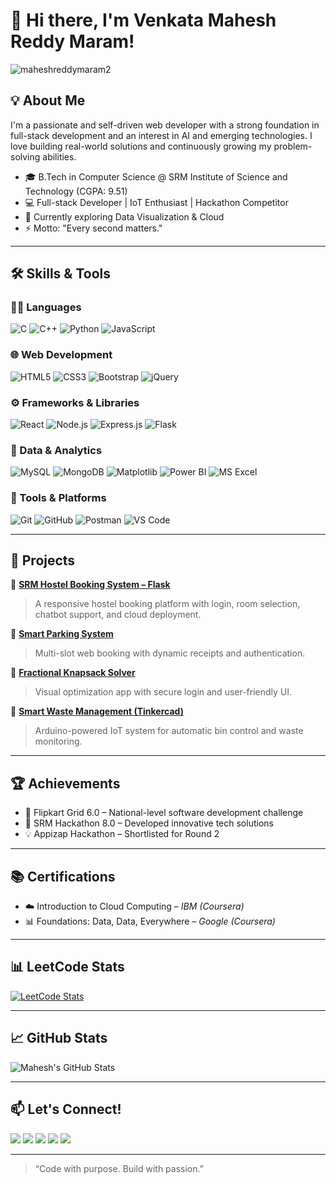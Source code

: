 # 👋 Hi there, I'm Venkata Mahesh Reddy Maram!

<p align="left">
  <img src="https://komarev.com/ghpvc/?username=maheshreddymaram2&label=Profile%20views&color=0e75b6&style=flat" alt="maheshreddymaram2" />
</p>

## 💡 About Me

I'm a passionate and self-driven web developer with a strong foundation in full-stack development and an interest in AI and emerging technologies. I love building real-world solutions and continuously growing my problem-solving abilities.

- 🎓 B.Tech in Computer Science @ SRM Institute of Science and Technology (CGPA: 9.51)
- 💻 Full-stack Developer | IoT Enthusiast | Hackathon Competitor
- 🌱 Currently exploring Data Visualization & Cloud
- ⚡ Motto: "Every second matters."

---

## 🛠️ Skills & Tools

### 👨‍💻 Languages  
![C](https://img.shields.io/badge/C-00599C?style=for-the-badge&logo=c&logoColor=white)
![C++](https://img.shields.io/badge/C++-00599C?style=for-the-badge&logo=c%2B%2B&logoColor=white)
![Python](https://img.shields.io/badge/Python-3670A0?style=for-the-badge&logo=python&logoColor=ffdd54)
![JavaScript](https://img.shields.io/badge/JavaScript-F7DF1E?style=for-the-badge&logo=javascript&logoColor=black)

### 🌐 Web Development  
![HTML5](https://img.shields.io/badge/HTML5-E34F26?style=for-the-badge&logo=html5&logoColor=white)
![CSS3](https://img.shields.io/badge/CSS3-1572B6?style=for-the-badge&logo=css3&logoColor=white)
![Bootstrap](https://img.shields.io/badge/Bootstrap-563D7C?style=for-the-badge&logo=bootstrap&logoColor=white)
![jQuery](https://img.shields.io/badge/jQuery-0769AD?style=for-the-badge&logo=jquery&logoColor=white)

### ⚙️ Frameworks & Libraries  
![React](https://img.shields.io/badge/React-20232A?style=for-the-badge&logo=react&logoColor=61DAFB)
![Node.js](https://img.shields.io/badge/Node.js-339933?style=for-the-badge&logo=nodedotjs&logoColor=white)
![Express.js](https://img.shields.io/badge/Express.js-000000?style=for-the-badge&logo=express&logoColor=white)
![Flask](https://img.shields.io/badge/Flask-000000?style=for-the-badge&logo=flask&logoColor=white)

### 🧠 Data & Analytics  
![MySQL](https://img.shields.io/badge/MySQL-005C84?style=for-the-badge&logo=mysql&logoColor=white)
![MongoDB](https://img.shields.io/badge/MongoDB-4EA94B?style=for-the-badge&logo=mongodb&logoColor=white)
![Matplotlib](https://img.shields.io/badge/Matplotlib-11557C?style=for-the-badge&logo=python&logoColor=white)
![Power BI](https://img.shields.io/badge/Power%20BI-F2C811?style=for-the-badge&logo=powerbi&logoColor=black)
![MS Excel](https://img.shields.io/badge/Microsoft%20Excel-217346?style=for-the-badge&logo=microsoftexcel&logoColor=white)

### 🧰 Tools & Platforms  
![Git](https://img.shields.io/badge/Git-F05032?style=for-the-badge&logo=git&logoColor=white)
![GitHub](https://img.shields.io/badge/GitHub-181717?style=for-the-badge&logo=github&logoColor=white)
![Postman](https://img.shields.io/badge/Postman-FF6C37?style=for-the-badge&logo=postman&logoColor=white)
![VS Code](https://img.shields.io/badge/VSCode-007ACC?style=for-the-badge&logo=visual-studio-code&logoColor=white)

---

## 📌 Projects

🔹 [**SRM Hostel Booking System – Flask**](https://srm-hostel-booking-system-flask.onrender.com)  
> A responsive hostel booking platform with login, room selection, chatbot support, and cloud deployment.

🔹 [**Smart Parking System**](https://maheshreddymaram2.github.io/SMART-PARKING-SYSTEM/)  
> Multi-slot web booking with dynamic receipts and authentication.

🔹 [**Fractional Knapsack Solver**](https://maheshreddymaram2.github.io/Fractional-Knapsack-Problem-Solver/)  
> Visual optimization app with secure login and user-friendly UI.

🔹 [**Smart Waste Management (Tinkercad)**](https://www.tinkercad.com/things/7SXf85Zj3UG-smart-waste-management-system)  
> Arduino-powered IoT system for automatic bin control and waste monitoring.

---

## 🏆 Achievements

- 🧠 Flipkart Grid 6.0 – National-level software development challenge  
- 🚀 SRM Hackathon 8.0 – Developed innovative tech solutions  
- 💡 Appizap Hackathon – Shortlisted for Round 2

---

## 📚 Certifications

- ☁️ Introduction to Cloud Computing – *IBM (Coursera)*  
- 📊 Foundations: Data, Data, Everywhere – *Google (Coursera)*

---

## 📊 LeetCode Stats

[![LeetCode Stats](https://leetcard.jacoblin.cool/maheshreddymaram?ext=contest)](https://leetcode.com/u/maheshreddymaram/)

---

## 📈 GitHub Stats

![Mahesh's GitHub Stats](https://github-readme-stats.vercel.app/api?username=maheshreddymaram2&show_icons=true&theme=tokyonight)

---
## 📫 Let's Connect!

<p align="left">
  <a href="mailto:maheshreddy.maram23@gmail.com"><img src="https://img.shields.io/badge/Email-D14836?style=for-the-badge&logo=gmail&logoColor=white"/></a>
  <a href="https://www.linkedin.com/in/venkata-mahesh-reddy-maram-28039626b/"><img src="https://img.shields.io/badge/LinkedIn-0A66C2?style=for-the-badge&logo=linkedin&logoColor=white"/></a>
  <a href="https://leetcode.com/u/maheshreddymaram/"><img src="https://img.shields.io/badge/LeetCode-FFA116?style=for-the-badge&logo=leetcode&logoColor=black"/></a>
  <a href="https://github.com/maheshreddymaram2"><img src="https://img.shields.io/badge/GitHub-100000?style=for-the-badge&logo=github&logoColor=white"/></a>
  <a href="https://www.geeksforgeeks.org/user/maheshreddzjrv/"><img src="https://img.shields.io/badge/GeeksforGeeks-0F9D58?style=for-the-badge&logo=geeksforgeeks&logoColor=white"/></a>
</p>

---

> “Code with purpose. Build with passion.”
